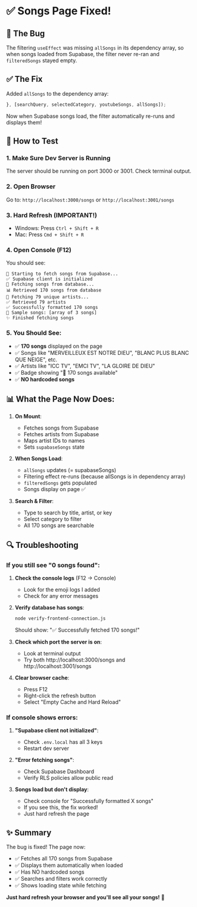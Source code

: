 # ✅ Songs Page Fixed!

## 🐛 The Bug
The filtering `useEffect` was missing `allSongs` in its dependency array, so when songs loaded from Supabase, the filter never re-ran and `filteredSongs` stayed empty.

## ✅ The Fix
Added `allSongs` to the dependency array:
```typescript
}, [searchQuery, selectedCategory, youtubeSongs, allSongs]);
```

Now when Supabase songs load, the filter automatically re-runs and displays them!

## 🚀 How to Test

### 1. Make Sure Dev Server is Running
The server should be running on port 3000 or 3001. Check terminal output.

### 2. Open Browser
Go to: `http://localhost:3000/songs` or `http://localhost:3001/songs`

### 3. Hard Refresh (IMPORTANT!)
- Windows: Press `Ctrl + Shift + R`
- Mac: Press `Cmd + Shift + R`

### 4. Open Console (F12)
You should see:
```
🔄 Starting to fetch songs from Supabase...
✅ Supabase client is initialized
📡 Fetching songs from database...
📊 Retrieved 170 songs from database
👥 Fetching 79 unique artists...
✅ Retrieved 79 artists
✅ Successfully formatted 170 songs
📝 Sample songs: [array of 3 songs]
✨ Finished fetching songs
```

### 5. You Should See:
- ✅ **170 songs** displayed on the page
- ✅ Songs like "MERVEILLEUX EST NOTRE DIEU", "BLANC PLUS BLANC QUE NEIGE", etc.
- ✅ Artists like "ICC TV", "EMCI TV", "LA GLOIRE DE DIEU"
- ✅ Badge showing "🎵 170 songs available"
- ✅ **NO hardcoded songs**

## 📊 What the Page Now Does:

1. **On Mount**: 
   - Fetches songs from Supabase
   - Fetches artists from Supabase
   - Maps artist IDs to names
   - Sets `supabaseSongs` state

2. **When Songs Load**:
   - `allSongs` updates (= supabaseSongs)
   - Filtering effect re-runs (because allSongs is in dependency array)
   - `filteredSongs` gets populated
   - Songs display on page ✅

3. **Search & Filter**:
   - Type to search by title, artist, or key
   - Select category to filter
   - All 170 songs are searchable

## 🔍 Troubleshooting

### If you still see "0 songs found":

1. **Check the console logs** (F12 → Console)
   - Look for the emoji logs I added
   - Check for any error messages

2. **Verify database has songs**:
   ```bash
   node verify-frontend-connection.js
   ```
   Should show: "✅ Successfully fetched 170 songs!"

3. **Check which port the server is on**:
   - Look at terminal output
   - Try both http://localhost:3000/songs and http://localhost:3001/songs

4. **Clear browser cache**:
   - Press F12
   - Right-click the refresh button
   - Select "Empty Cache and Hard Reload"

### If console shows errors:

1. **"Supabase client not initialized"**:
   - Check `.env.local` has all 3 keys
   - Restart dev server

2. **"Error fetching songs"**:
   - Check Supabase Dashboard
   - Verify RLS policies allow public read

3. **Songs load but don't display**:
   - Check console for "Successfully formatted X songs"
   - If you see this, the fix worked!
   - Just hard refresh the page

## ✨ Summary

The bug is fixed! The page now:
- ✅ Fetches all 170 songs from Supabase
- ✅ Displays them automatically when loaded
- ✅ Has NO hardcoded songs
- ✅ Searches and filters work correctly
- ✅ Shows loading state while fetching

**Just hard refresh your browser and you'll see all your songs!** 🎉

